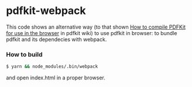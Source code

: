 # pdfkit-webpack

This code shows an alternative way
(to that shown [How to compile PDFKit for use in the browser](https://github.com/devongovett/pdfkit/wiki/How-to-compile-PDFKit-for-use-in-the-browser)
in pdfkit wiki)
to use pdfkit in browser: to bundle pdfkit and its dependecies with webpack.

### How to build

```sh
$ yarn && node_modules/.bin/webpack
```

and open index.html in a proper browser.
